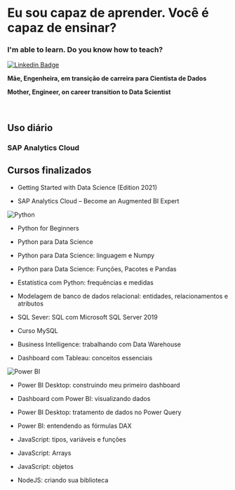 # Eu sou capaz de aprender. Você é capaz de ensinar?
### I'm able to learn. Do you know how to teach?

[![Linkedin Badge](https://img.shields.io/badge/-LinkedIn-blue?style=flat-square&logo=Linkedin&logoColor=white&link=https://www.linkedin.com/in/mariliaamaral//)](https://www.linkedin.com/in/mariliaamaral/)


**Mãe, Engenheira, em transição de carreira para Cientista de Dados**

**Mother, Engineer, on career transition to Data Scientist**

<br>

## Uso diário

### SAP Analytics Cloud

## Cursos finalizados

* Getting Started with Data Science (Edition 2021)

* SAP Analytics Cloud – Become an Augmented BI Expert

![Python](https://img.shields.io/badge/-Python-black?style=flat-square&logo=Python)
* Python for Beginners
* Python para Data Science
* Python para Data Science: linguagem e Numpy
* Python para Data Science: Funções, Pacotes e Pandas


* Estatística com Python: frequências e medidas

* Modelagem de banco de dados relacional: entidades, relacionamentos e atributos
* SQL Sever: SQL com Microsoft SQL Server 2019
* Curso MySQL

* Business Intelligence: trabalhando com Data Warehouse

* Dashboard com Tableau: conceitos essenciais

![Power BI](https://img.shields.io/badge/-Power%20BI-black?style=plastic&logo=Power-BI)
* Power BI Desktop: construindo meu primeiro dashboard
* Dashboard com Power BI: visualizando dados
* Power BI Desktop: tratamento de dados no Power Query
* Power BI: entendendo as fórmulas DAX

* JavaScript: tipos, variáveis e funções
* JavaScript: Arrays
* JavaScript: objetos
* NodeJS: criando sua biblioteca

</br>
